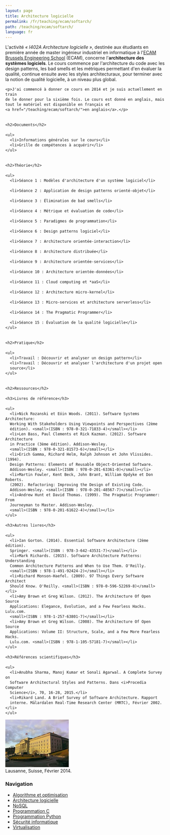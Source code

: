 ```yaml
---
layout: page
title: Architecture logicielle
permalink: /fr/teaching/ecam/softarch/
path: /teaching/ecam/softarch/
language: fr
---
```


<div class="page-col-wrapper">
  <div class="page-col page-col-1">
    <p>L'activité <i>« I402A Architecture logicielle »</i>, destinée aux
    étudiants en première année de master ingénieur industriel en informatique à
    l'<a href="https://www.vinci.be/fr-be/ecam">ECAM Brussels Engineering
    School</a> (ECAM), concerne l'<b>architecture des systèmes logiciels</b>.
    Le cours commence par l'architecture du code avec les design patterns, les
    bad smells et les métriques permettant d'en évaluer la qualité, continue
    ensuite avec les styles architecturaux, pour terminer avec la notion de
    qualité logicielle, à un niveau plus global.</p>

    <p>J'ai commencé à donner ce cours en 2014 et je suis actuellement en train
    de le donner pour la sixième fois. Le cours est donné en anglais, mais
    tout le matériel est disponible en français et
    <a href="/teaching/ecam/softarch/">en anglais</a>.</p>


    <h2>Documents</h2>

    <ul>
      <li>Informations générales sur le cours</li>
      <li>Grille de compétences à acquérir</li>
    </ul>


    <h2>Théorie</h2>

    <ul>
      <li>Séance 1 : Modèles d'architecture d'un système logiciel</li>

      <li>Séance 2 : Application de design patterns orienté-objet</li>

      <li>Séance 3 : Élimination de bad smells</li>

      <li>Séance 4 : Métrique et évaluation de code</li>

      <li>Séance 5 : Paradigmes de programmation</li>

      <li>Séance 6 : Design patterns logiciel</li>

      <li>Séance 7 : Architecture orientée-interaction</li>

      <li>Séance 8 : Architecture distribuée</li>

      <li>Séance 9 : Architecture orientée-services</li>

      <li>Séance 10 : Architecture orientée-données</li>

      <li>Séance 11 : Cloud computing et *aaS</li>

      <li>Séance 12 : Architecture micro-kernel</li>

      <li>Séance 13 : Micro-services et architecture serverless</li>

      <li>Séance 14 : The Pragmatic Programmer</li>

      <li>Séance 15 : Évaluation de la qualité logicielle</li>
    </ul>


    <h2>Pratique</h2>

    <ul>
      <li>Travail : Découvrir et analyser un design pattern</li>
      <li>Travail : Découvrir et analyser l'architecture d'un projet open
      source</li>
    </ul>


    <h2>Ressources</h2>

    <h3>Livres de référence</h3>

    <ul>
      <li>Nick Rozanski et Eóin Woods. (2011). Software Systems Architecture:
      Working With Stakeholders Using Viewpoints and Perspectives (2ème
      édition). <small>(ISBN : 978-0-321-71833-4)</small></li>
      <li>Len Bass, Paul Clements et Rick Kazman. (2012). Software Architecture
      in Practice (3ème édition). Addison-Wesley.
      <small>(ISBN : 978-0-321-81573-6)</small></li>
      <li>Erich Gamma, Richard Helm, Ralph Johnson et John Vlissides. (1994).
      Design Patterns: Elements of Reusable Object-Oriented Software.
      Addison-Wesley. <small>(ISBN : 978-0-201-63361-0)</small></li>
      <li>Martin Fowler, Kent Beck, John Brant, William Opdyke et Don Roberts.
      (2002). Refactoring: Improving the Design of Existing Code.
      Addison-Wesley. <small>(ISBN : 978-0-201-48567-7)</small></li>
      <li>Andrew Hunt et David Thomas. (1999). The Pragmatic Programmer: From
      Journeyman to Master. Addison-Wesley.
      <small>(ISBN : 978-0-201-61622-4)</small></li>
    </ul>

    <h3>Autres livres</h3>

    <ul>
      <li>Ian Gorton. (2014). Essential Software Architecture (2ème édition).
      Springer. <small>(ISBN : 978-3-642-43531-7)</small></li>
      <li>Mark Richards. (2015). Software Architecture Patterns: Understanding
      Common Architecture Patterns and When to Use Them. O'Reilly.
      <small>(ISBN : 978-1-491-92424-2)</small></li>
      <li>Richard Monson-Haefel. (2009). 97 Things Every Software Architect
      Should Know. O'Reilly. <small>(ISBN : 978-0-596-52269-8)</small></li>
      <li>Amy Brown et Greg Wilson. (2012). The Architecture Of Open Source
      Applications: Elegance, Evolution, and a Few Fearless Hacks. Lulu.com.
      <small>(ISBN : 978-1-257-63801-7)</small></li>
      <li>Amy Brown et Greg Wilson. (2008). The Architecture Of Open Source
      Applications: Volume II: Structure, Scale, and a Few More Fearless Hacks.
      Lulu.com. <small>(ISBN : 978-1-105-57181-7)</small></li>
    </ul>

    <h3>Références scientifiques</h3>

    <ul>
      <li>Anubha Sharma, Manoj Kumar et Sonali Agarwal. A Complete Survey on
      Software Architectural Styles and Patterns. Dans <i>Procedia Computer
      Science</i>, 70, 16-28, 2015.</li>
      <li>Rikard Land. A Brief Survey of Software Architecture. Rapport
      interne. Mälardalen Real-Time Research Center (MRTC), Février 2002.</li>
    </ul>
  </div>
  <div class="page-col page-col-2">
    <p><img src="/images/lausanne.jpg" alt="Lausanne, Suisse, Février
    2014." width="200" height="150"><br>
    Lausanne, Suisse, Février 2014.</p>
    <h3>Navigation</h3>
    <ul class="navigation">
      <li><a href="/fr/teaching/ecam/algopti/">Algorithme et
      optimisation</a></li>
      <li><a href="/fr/teaching/ecam/softarch/">Architecture logicielle</a></li>
      <li><a href="/fr/teaching/ecam/nosql/">NoSQL</a></li>
      <li><a href="/fr/teaching/ecam/c/">Programmation C</a></li>
      <li><a href="/fr/teaching/ecam/python/">Programmation Python</a></li>
      <li><a href="/fr/teaching/ecam/security/">Sécurité informatique</a></li>
      <li><a href="/fr/teaching/ecam/virtualisation/">Virtualisation</a></li>
    </ul>
  </div>
</div>
